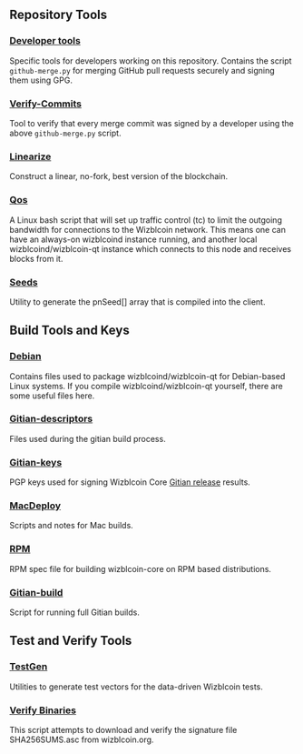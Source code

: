 Repository Tools
---------------------

### [Developer tools](/contrib/devtools) ###
Specific tools for developers working on this repository.
Contains the script `github-merge.py` for merging GitHub pull requests securely and signing them using GPG.

### [Verify-Commits](/contrib/verify-commits) ###
Tool to verify that every merge commit was signed by a developer using the above `github-merge.py` script.

### [Linearize](/contrib/linearize) ###
Construct a linear, no-fork, best version of the blockchain.

### [Qos](/contrib/qos) ###

A Linux bash script that will set up traffic control (tc) to limit the outgoing bandwidth for connections to the Wizblcoin network. This means one can have an always-on wizblcoind instance running, and another local wizblcoind/wizblcoin-qt instance which connects to this node and receives blocks from it.

### [Seeds](/contrib/seeds) ###
Utility to generate the pnSeed[] array that is compiled into the client.

Build Tools and Keys
---------------------

### [Debian](/contrib/debian) ###
Contains files used to package wizblcoind/wizblcoin-qt
for Debian-based Linux systems. If you compile wizblcoind/wizblcoin-qt yourself, there are some useful files here.

### [Gitian-descriptors](/contrib/gitian-descriptors) ###
Files used during the gitian build process.

### [Gitian-keys](/contrib/gitian-keys)
PGP keys used for signing Wizblcoin Core [Gitian release](/doc/release-process.md) results.

### [MacDeploy](/contrib/macdeploy) ###
Scripts and notes for Mac builds. 

### [RPM](/contrib/rpm) ###
RPM spec file for building wizblcoin-core on RPM based distributions.

### [Gitian-build](/contrib/gitian-build.sh) ###
Script for running full Gitian builds.

Test and Verify Tools 
---------------------

### [TestGen](/contrib/testgen) ###
Utilities to generate test vectors for the data-driven Wizblcoin tests.

### [Verify Binaries](/contrib/verifybinaries) ###
This script attempts to download and verify the signature file SHA256SUMS.asc from wizblcoin.org.
